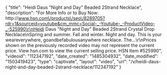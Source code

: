 {
    "title": "Heidi Daus \"Night and Day\" Beaded 2Strand Necklace",
    "description": "For More Info or to Buy Now: http:\/\/www.hsn.com\/products\/seo\/8289705?rdr=1&sourceid=youtube&cm_mmc=Social-_-Youtube-_-ProductVideo-_-525990\r\nHeidi Daus \"Night and Day\" Beaded 2Strand Crystal Drop Necklace\nSpring and summer. Fall and winter. Night and day. This is your weareverywhere, goandbefabulousanywhere necklace. The...\r\nPrices shown on the previously recorded video may not represent the current price.  View hsn.com to view the current selling price. HSN Item #525990",
    "videoid": "112347192",
    "date_created": "1485304932",
    "date_modified": "1503419423",
    "type": "captivate",
    "layout": "video",
    "url": "\/v\/heidi-daus-night-and-day-beaded-2strand-necklace\/112347192"
}